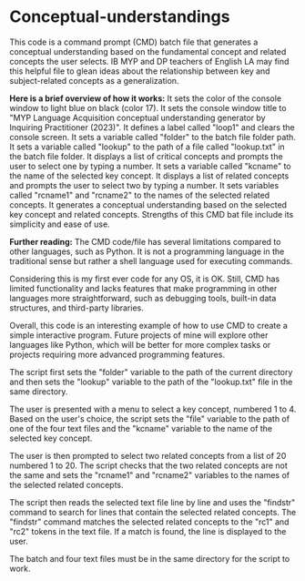 # Conceptual-understandings
This code is a command prompt (CMD) batch file that generates a conceptual understanding based on the fundamental concept and related concepts the user selects. IB MYP and DP teachers of English LA may find this helpful file to glean ideas about the relationship between key and subject-related concepts as a generalization.

**Here is a brief overview of how it works:**
  It sets the color of the console window to light blue on black (color 17).
  It sets the console window title to "MYP Language Acquisition conceptual understanding generator by Inquiring Practitioner (2023)".
  It defines a label called "loop1" and clears the console screen.
  It sets a variable called "folder" to the batch file folder path.
  It sets a variable called "lookup" to the path of a file called "lookup.txt" in the batch file folder.
  It displays a list of critical concepts and prompts the user to select one by typing a number.
  It sets a variable called "kcname" to the name of the selected key concept.
  It displays a list of related concepts and prompts the user to select two by typing a number.
  It sets variables called "rcname1" and "rcname2" to the names of the selected related concepts.
  It generates a conceptual understanding based on the selected key concept and related concepts.
  Strengths of this CMD bat file include its simplicity and ease of use.  

**Further reading:**
The CMD code/file has several limitations compared to other languages, such as Python. It is not a programming language in the traditional sense but rather a shell language used for executing commands. 

Considering this is my first ever code for any OS, it is OK. Still, CMD has limited functionality and lacks features that make programming in other languages more straightforward, such as debugging tools, built-in data structures, and third-party libraries. 

Overall, this code is an interesting example of how to use CMD to create a simple interactive program. Future projects of mine will explore other languages like Python, which will be better for more complex tasks or projects requiring more advanced programming features.

The script first sets the "folder" variable to the path of the current directory and then sets the "lookup" variable to the path of the "lookup.txt" file in the same directory. 

The user is presented with a menu to select a key concept, numbered 1 to 4. Based on the user's choice, the script sets the "file" variable to the path of one of the four text files and the "kcname" variable to the name of the selected key concept.

The user is then prompted to select two related concepts from a list of 20 numbered 1 to 20. The script checks that the two related concepts are not the same and sets the "rcname1" and "rcname2" variables to the names of the selected related concepts.

The script then reads the selected text file line by line and uses the "findstr" command to search for lines that contain the selected related concepts. The "findstr" command matches the selected related concepts to the "rc1" and "rc2" tokens in the text file. If a match is found, the line is displayed to the user.

The batch and four text files must be in the same directory for the script to work.
